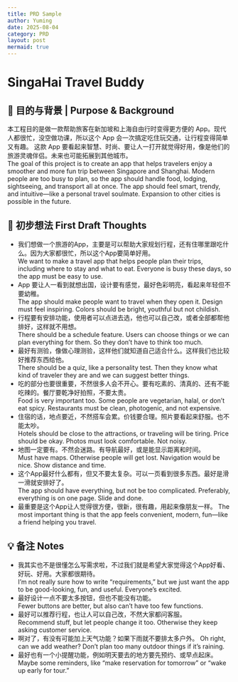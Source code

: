 ```yaml
---
title: PRD Sample
author: Yuming
date: 2025-08-04
category: PRD
layout: post
mermaid: true
---
```

# SingaHai Travel Buddy
## 📌 目的与背景 | Purpose & Background
本工程目的是做一款帮助旅客在新加坡和上海自由行时变得更方便的 App。现代人都很忙，没空做功课，所以这个 App 会一次搞定吃住玩交通，让行程变得简单又有趣。	
这款 App 要看起来智慧、时尚、要让人一打开就觉得好用，像是他们的旅游灵魂伴侣。未来也可能拓展到其他城市。	
The goal of this project is to create an app that helps travelers enjoy a smoother and more fun trip between Singapore and Shanghai. Modern people are too busy to plan, so the app should handle food, lodging, sightseeing, and transport all at once.
The app should feel smart, trendy, and intuitive—like a personal travel soulmate. Expansion to other cities is possible in the future.

## 🧾 初步想法 First Draft Thoughts

- 我们想做一个旅游的App，主要是可以帮助大家规划行程，还有住哪里跟吃什么。因为大家都很忙，所以这个App要简单好用。	
We want to make a travel app that helps people plan their trips, including where to stay and what to eat. Everyone is busy these days, so the app must be easy to use.
- App 要让人一看到就想出国，设计要有感觉，最好色彩明亮，看起来年轻但不要幼稚。	
The app should make people want to travel when they open it. Design must feel inspiring. Colors should be bright, youthful but not childish.
- 行程要有安排功能，使用者可以点进去选，他也可以自己改，或者全部都帮他排好，这样就不用想。	
There should be a schedule feature. Users can choose things or we can plan everything for them. So they don’t have to think too much.
- 最好有测验，像做心理测验，这样他们就知道自己适合什么。这样我们也比较好推荐东西给他。	
There should be a quiz, like a personality test. Then they know what kind of traveler they are and we can suggest better things.
- 吃的部分也要很重要，不然很多人会不开心。要有吃素的、清真的、还有不能吃辣的。餐厅要乾净好拍照，不要太贵。	
Food is very important too. Some people are vegetarian, halal, or don’t eat spicy. Restaurants must be clean, photogenic, and not expensive.
- 住宿的话，地点要近，不然搭车会累。价钱要合理。照片要看起来舒服。也不能太吵。	
Hotels should be close to the attractions, or traveling will be tiring. Price should be okay. Photos must look comfortable. Not noisy.
- 地图一定要有。不然会迷路。有导航最好，或是能显示距离和时间。	
Must have maps. Otherwise people will get lost. Navigation would be nice. Show distance and time.
- 这个App最好什么都有，但又不要太复杂。可以一页看到很多东西。最好是滑一滑就安排好了。	
The app should have everything, but not be too complicated. Preferably, everything is on one page. Slide and done.
- 最重要是这个App让人觉得很方便，很新，很有趣，用起来像朋友一样。	
The most important thing is that the app feels convenient, modern, fun—like a friend helping you travel.

## 💡 备注 Notes
- 我其实也不是很懂怎么写需求啦，不过我们就是希望大家觉得这个App好看、好玩、好用。大家都很期待。	
I’m not really sure how to write “requirements,” but we just want the app to be good-looking, fun, and useful. Everyone’s excited.
- 最好设计一点不要太多按钮，但也不能没有功能。	
Fewer buttons are better, but also can’t have too few functions.
- 最好可以推荐行程，也让人可以自己改，不然大家都问客服。	
Recommend stuff, but let people change it too. Otherwise they keep asking customer service.
- 啊对了，有没有可能加上天气功能？如果下雨就不要排太多户外。	
Oh right, can we add weather? Don’t plan too many outdoor things if it’s raining.
- 最好也有一个小提醒功能，例如明天要去的地方要先预约、或早点起床。	
Maybe some reminders, like “make reservation for tomorrow” or “wake up early for tour.”